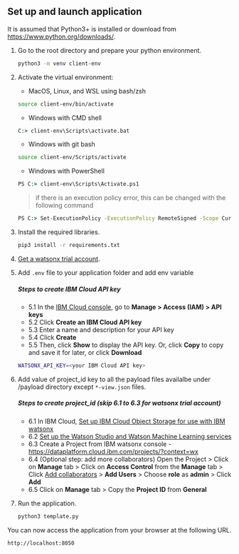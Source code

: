 ## Set up and launch application

It is assumed that Python3+ is installed or download from <https://www.python.org/downloads/>.

1. Go to the root directory and prepare your python environment.

   ```sh
   python3 -m venv client-env
   ```

2. Activate the virtual environment:

   - MacOS, Linux, and WSL using bash/zsh

   ```sh
   source client-env/bin/activate
   ```

   - Windows with CMD shell

   ```cmd
   C:> client-env\Scripts\activate.bat
   ```

   - Windows with git bash

   ```sh
   source client-env/Scripts/activate
   ```

   - Windows with PowerShell

   ```cmd
   PS C:> client-env\Scripts\Activate.ps1
   ```

   > if there is an execution policy error, this can be changed with the following command

   ```cmd
   PS C:> Set-ExecutionPolicy -ExecutionPolicy RemoteSigned -Scope CurrentUser
   ```

3. Install the required libraries.

   ```sh
   pip3 install -r requirements.txt
   ```

4. [Get a watsonx trial account](https://dataplatform.cloud.ibm.com/registration/stepone?context=wx).

5. Add `.env` file to your application folder and add env variable

   ##### Steps to create IBM Cloud API key

   - 5.1 In the [IBM Cloud console](https://cloud.ibm.com/), go to **Manage > Access (IAM) > API keys**
   - 5.2 Click **Create an IBM Cloud API key**
   - 5.3 Enter a name and description for your API key
   - 5.4 Click **Create**
   - 5.5 Then, click **Show** to display the API key. Or, click **Copy** to copy and save it for later, or click **Download**

   ```sh
   WATSONX_API_KEY=<your IBM Cloud API key>
   ```

6. Add value of project_id key to all the payload files availalbe under /payload directory except `*-view.json` files.

   ##### Steps to create project_id (skip 6.1 to 6.3 for watsonx trial account)

   - 6.1 In IBM Cloud, [Set up IBM Cloud Object Storage for use with IBM watsonx](https://dataplatform.cloud.ibm.com/docs/content/wsj/console/wdp_admin_cos.html?context=wx&audience=wdp)
   - 6.2 [Set up the Watson Studio and Watson Machine Learning services](https://dataplatform.cloud.ibm.com/docs/content/wsj/getting-started/set-up-ws.html?context=wx&audience=wdp)
   - 6.3 Create a Project from IBM watsonx console - <https://dataplatform.cloud.ibm.com/projects/?context=wx>
   - 6.4 (Optional step: add more collaborators) Open the Project > Click on **Manage** tab > Click on **Access Control** from the **Manage** tab > Click [Add collaborators](https://dataplatform.cloud.ibm.com/docs/content/wsj/getting-started/collaborate.html?context=wx&audience=wdp#add-collaborators) > **Add Users** > Choose **role** as **admin** > Click **Add**
   - 6.5 Click on **Manage** tab > Copy the **Project ID** from **General**

7. Run the application.

   ```sh
   python3 template.py
   ```

You can now access the application from your browser at the following URL.

```url
http://localhost:8050
```
